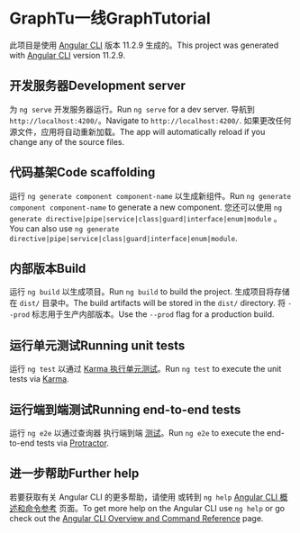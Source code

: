 # <a name="graphtutorial"></a><span data-ttu-id="70bd8-101">GraphTu一线</span><span class="sxs-lookup"><span data-stu-id="70bd8-101">GraphTutorial</span></span>

<span data-ttu-id="70bd8-102">此项目是使用 [Angular CLI](https://github.com/angular/angular-cli) 版本 11.2.9 生成的。</span><span class="sxs-lookup"><span data-stu-id="70bd8-102">This project was generated with [Angular CLI](https://github.com/angular/angular-cli) version 11.2.9.</span></span>

## <a name="development-server"></a><span data-ttu-id="70bd8-103">开发服务器</span><span class="sxs-lookup"><span data-stu-id="70bd8-103">Development server</span></span>

<span data-ttu-id="70bd8-104">为 `ng serve` 开发服务器运行。</span><span class="sxs-lookup"><span data-stu-id="70bd8-104">Run `ng serve` for a dev server.</span></span> <span data-ttu-id="70bd8-105">导航到 `http://localhost:4200/`。</span><span class="sxs-lookup"><span data-stu-id="70bd8-105">Navigate to `http://localhost:4200/`.</span></span> <span data-ttu-id="70bd8-106">如果更改任何源文件，应用将自动重新加载。</span><span class="sxs-lookup"><span data-stu-id="70bd8-106">The app will automatically reload if you change any of the source files.</span></span>

## <a name="code-scaffolding"></a><span data-ttu-id="70bd8-107">代码基架</span><span class="sxs-lookup"><span data-stu-id="70bd8-107">Code scaffolding</span></span>

<span data-ttu-id="70bd8-108">运行 `ng generate component component-name` 以生成新组件。</span><span class="sxs-lookup"><span data-stu-id="70bd8-108">Run `ng generate component component-name` to generate a new component.</span></span> <span data-ttu-id="70bd8-109">您还可以使用 `ng generate directive|pipe|service|class|guard|interface|enum|module` 。</span><span class="sxs-lookup"><span data-stu-id="70bd8-109">You can also use `ng generate directive|pipe|service|class|guard|interface|enum|module`.</span></span>

## <a name="build"></a><span data-ttu-id="70bd8-110">内部版本</span><span class="sxs-lookup"><span data-stu-id="70bd8-110">Build</span></span>

<span data-ttu-id="70bd8-111">运行 `ng build` 以生成项目。</span><span class="sxs-lookup"><span data-stu-id="70bd8-111">Run `ng build` to build the project.</span></span> <span data-ttu-id="70bd8-112">生成项目将存储在 `dist/` 目录中。</span><span class="sxs-lookup"><span data-stu-id="70bd8-112">The build artifacts will be stored in the `dist/` directory.</span></span> <span data-ttu-id="70bd8-113">将 `--prod` 标志用于生产内部版本。</span><span class="sxs-lookup"><span data-stu-id="70bd8-113">Use the `--prod` flag for a production build.</span></span>

## <a name="running-unit-tests"></a><span data-ttu-id="70bd8-114">运行单元测试</span><span class="sxs-lookup"><span data-stu-id="70bd8-114">Running unit tests</span></span>

<span data-ttu-id="70bd8-115">运行 `ng test` 以通过 [Karma 执行单元测试](https://karma-runner.github.io)。</span><span class="sxs-lookup"><span data-stu-id="70bd8-115">Run `ng test` to execute the unit tests via [Karma](https://karma-runner.github.io).</span></span>

## <a name="running-end-to-end-tests"></a><span data-ttu-id="70bd8-116">运行端到端测试</span><span class="sxs-lookup"><span data-stu-id="70bd8-116">Running end-to-end tests</span></span>

<span data-ttu-id="70bd8-117">运行 `ng e2e` 以通过查询器 执行端到端 [测试](http://www.protractortest.org/)。</span><span class="sxs-lookup"><span data-stu-id="70bd8-117">Run `ng e2e` to execute the end-to-end tests via [Protractor](http://www.protractortest.org/).</span></span>

## <a name="further-help"></a><span data-ttu-id="70bd8-118">进一步帮助</span><span class="sxs-lookup"><span data-stu-id="70bd8-118">Further help</span></span>

<span data-ttu-id="70bd8-119">若要获取有关 Angular CLI 的更多帮助，请使用 或转到 `ng help` [Angular CLI 概述和命令参考](https://angular.io/cli) 页面。</span><span class="sxs-lookup"><span data-stu-id="70bd8-119">To get more help on the Angular CLI use `ng help` or go check out the [Angular CLI Overview and Command Reference](https://angular.io/cli) page.</span></span>
